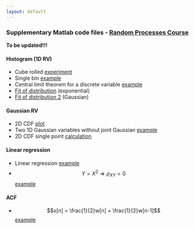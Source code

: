 ```yaml
---
layout: default
---
```


###  Supplementary Matlab code files - [Random Processes Course](/teaching/rp/)

**To be updated!!!**

#### Histogram (1D RV)
* Cube rolled [experiment](/suppl/rp/code/hist/hist_discr_cube.m)
* Single bin [example](/suppl/rp/code/hist/hist_example_single_bin.m)
* Central limit theorem for a discrete variable [example](/suppl/rp/code/hist/central_limit_t_example.m)
* [Fit of distribution](/suppl/rp/code/hist/hist_cont.mlx) (exponential)
 * [Fit of distribution 2](/suppl/rp/code/hist/hist_normal.mlx) (Gaussian)

#### Gaussian RV
* 2D CDF [plot](/suppl/rp/code/gaussian/gaussian2d_cdf_plot.mlx)
* Two 1D Gaussian variables without joint Gaussian [example](/suppl/rp/code/gaussian/marginal_gaussian_without_joint.m)
* 2D CDF single point [calculation](/suppl/rp/code/gaussian/gaussian2d_cdf.m)

#### Linear regression
* Linear regression [example](/suppl/rp/code/linear_regression/dependent_var.m)
* $$Y=X^2\Rightarrow\rho_{XY}=0$$ [example](/suppl/rp/code/linear_regression/dependent_process2b.m)

#### ACF
* $$x[n] = \frac{1}{2}w[n] + \frac{1}{2}w[n-1]$$ [example](/suppl/rp/code/hist/hist_example_single_bin.m)
